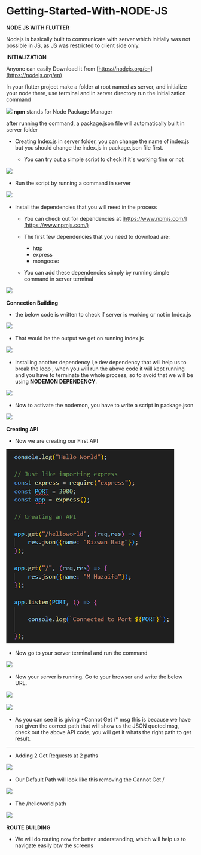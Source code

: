 # Getting-Started-With-NODE-JS

**NODE JS WITH FLUTTER**

Nodejs is basically built to communicate with server which initially was not possible in JS, as JS was restricted to client side only.

**INITIALIZATION**

 Anyone can easily Download it from [https://nodejs.org/en](https://nodejs.org/en)

In your flutter project make a folder at root named as server, and initialize your node there, use terminal and in server directory run the initialization command

![](RackMultipart20230528-1-eeua5b_html_8f282b385528d3.png)
**npm** stands for Node Package Manager

after running the command, a package.json file will automatically built in server folder

- Creating Index.js in server folder, you can change the name of index.js but you should change the index.js in package.json file first.

  - You can try out a simple script to check if it`s working fine or not

![](RackMultipart20230528-1-eeua5b_html_4289984fd8fe086d.png)

  - Run the script by running a command in server

![](RackMultipart20230528-1-eeua5b_html_9c7befd0031f339a.png)

- Install the dependencies that you will need in the process

  - You can check out for dependencies at [https://www.npmjs.com/](https://www.npmjs.com/)

  - The first few dependencies that you need to download are:

    - http
    - express
    - mongoose


  - You can add these dependencies simply by running simple command in server terminal

![](RackMultipart20230528-1-eeua5b_html_68740e2fe02f1c68.png)

**Connection Building**

- the below code is written to check if server is working or not in Index.js

![](RackMultipart20230528-1-eeua5b_html_1bf24615ec705e22.png)

- That would be the output we get on running index.js

![](RackMultipart20230528-1-eeua5b_html_3fd8e86f118cda54.png)

- Installing another dependency i,e dev dependency that will help us to break the loop , when you will run the above code it will kept running and you have to terminate the whole process, so to avoid that we will be using **NODEMON DEPENDENCY**.

![](RackMultipart20230528-1-eeua5b_html_6eec684f0865188.png)

  - Now to activate the nodemon, you have to write a script in package.json

![](RackMultipart20230528-1-eeua5b_html_6e2af4b790123607.png)

**Creating API**

- Now we are creating our First API

<img src = "https://github.com/MirzaRizwan02/Getting-Started-With-NODE-JS/blob/main/Guide/2%20Get.png">

- Now go to your server terminal and run the command

![](RackMultipart20230528-1-eeua5b_html_ad6403e1971c00cf.png)

- Now your server is running. Go to your browser and write the below URL.

![](RackMultipart20230528-1-eeua5b_html_3b40dfe68a819dd5.png)

![](RackMultipart20230528-1-eeua5b_html_bb3955196fd3fe8b.png)

- As you can see it is giving \*Cannot Get /\* msg this is because we have not given the correct path that will show us the JSON quoted msg, check out the above API code, you will get it whats the right path to get result.

 -------------------------------------------------------------------------------------------------------


- Adding 2 Get Requests at 2 paths

![](RackMultipart20230528-1-eeua5b_html_6103a0a5d67232dd.png)

- Our Default Path will look like this removing the Cannot Get /

![](RackMultipart20230528-1-eeua5b_html_3f388257ce70065b.png)

- The /helloworld path

![](RackMultipart20230528-1-eeua5b_html_4285ae45e58dfbe0.png)

**ROUTE BUILDING**

- We will do routing now for better understanding, which will help us to navigate easily btw the screens
